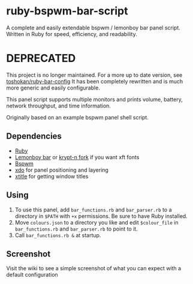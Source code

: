 # ruby-bspwm-bar-script
A complete and easily extendable bspwm / lemonboy bar panel script. Written in Ruby for speed, efficiency, and readability.

# DEPRECATED
This project is no longer maintained. For a more up to date version, see
[toshokan/ruby-bar-config](https://github.com/toshokan/ruby-bar-config)
It has been completely rewritten and is much more generic and easily configurable.

This panel script supports multiple monitors and prints volume, battery, network throughput, and time information.

Originally based on an example bspwm panel shell script.

## Dependencies
* [Ruby](https://www.ruby-lang.org/en/)
* [Lemonboy bar](https://github.com/LemonBoy/bar) or [krypt-n fork](https://github.com/krypt-n/bar) if you want xft fonts
* [Bspwm](https://github.com/baskerville/bspwm)
* [xdo](https://github.com/baskerville/xdo) for panel positioning and layering 
* [xtitle](https://github.com/baskerville/xtitle) for getting window titles

## Using
1. To use this panel, add `bar_functions.rb` and `bar_parser.rb` to a directory in `$PATH` with `+x` permissions. Be sure to have Ruby installed.
2. Move `colours.json` to a directory you like and edit `$colour_file` in `bar_functions.rb` and `bar_parser.rb` to point to it.
3. Call `bar_functions.rb &` at startup.

## Screenshot
Visit the wiki to see a simple screenshot of what you can expect with a default configuration

